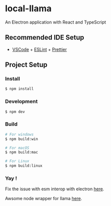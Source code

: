 # local-llama

An Electron application with React and TypeScript

## Recommended IDE Setup

- [VSCode](https://code.visualstudio.com/) +
  [ESLint](https://marketplace.visualstudio.com/items?itemName=dbaeumer.vscode-eslint) +
  [Prettier](https://marketplace.visualstudio.com/items?itemName=esbenp.prettier-vscode)

## Project Setup

### Install

```bash
$ npm install
```

### Development

```bash
$ npm dev
```

### Build

```bash
# For windows
$ npm build:win

# For macOS
$ npm build:mac

# For Linux
$ npm build:linux
```

### Yay !

Fix the issue with esm interop with electron
[here](https://github.com/fozziethebeat/electron-forge-plugin-vite-esm).

Awsome node wrapper for llama [here](https://github.com/withcatai/node-llama-cpp).
